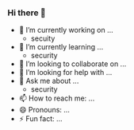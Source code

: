 ### Hi there 👋

<!--
**yunsoul/yunsoul** is a ✨ _special_ ✨ repository because its `README.md` (this file) appears on your GitHub profile.

Here are some ideas to get you started:
-->
- 🔭 I’m currently working on ...
  - secuity
- 🌱 I’m currently learning ...
  - security
- 👯 I’m looking to collaborate on ...
- 🤔 I’m looking for help with ...
- 💬 Ask me about ...
  - security
- 📫 How to reach me: ...
- 😄 Pronouns: ...
- ⚡ Fun fact: ...

